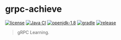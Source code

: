 # grpc-achieve

[![license](https://img.shields.io/badge/license-MIT-green.svg?style=flat&logo=github)](https://www.mit-license.org/)
[![Java CI](https://github.com/aaric/grpc-achieve/workflows/Java%20CI/badge.svg)](https://github.com/aaric/grpc-achieve/actions)
[![openjdk-1.8](https://img.shields.io/badge/openjdk-1.8-brightgreen.svg?style=flat&logo=java)](http://openjdk.java.net)
[![gradle](https://img.shields.io/badge/gradle-5.6.2-brightgreen.svg?style=flat&logo=gradle)](https://gradle.org)
[![release](https://img.shields.io/badge/release-0.3.0-blue.svg)](https://github.com/aaric/grpc-achieve/releases)

> gRPC Learning.
